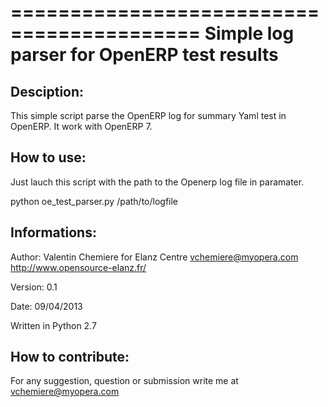 ==========================================
Simple log parser for OpenERP test results
==========================================

Desciption:
-----------

This simple script parse the OpenERP log for summary Yaml test in OpenERP.
It work with OpenERP 7.

How to use:
-----------

Just lauch this script with the path to the Openerp log file in paramater.

python oe_test_parser.py /path/to/logfile

Informations:
-------------

Author: Valentin Chemiere for Elanz Centre <vchemiere@myopera.com> http://www.opensource-elanz.fr/

Version: 0.1

Date: 09/04/2013

Written in Python 2.7

How to contribute:
------------------

For any suggestion, question or submission write me at <vchemiere@myopera.com>
